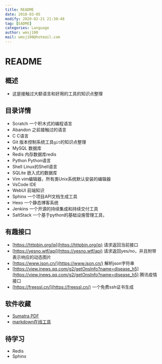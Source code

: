 ```yaml
---
title: README
date: 2018-03-05
modify: 2020-02-21 21:30:48 
tag: [EADME]
categories: Language
author: wmsj100
mail: wmsj100@hotmail.com
---
```


# README

## 概述

- 这是接触过大额语言和好用的工具的知识点整理

## 目录详情

- Scratch 一个积木式的编程语言
- Abandon 之前接触过的语言
- C C语言
- Git 版本控制系统工具`git`的知识点整理
- MySQL 数据库
- Redis 内存数据库redis
- Python Python语言
- Shell Linux的Shell语言
- SQLite 嵌入式的数据库
- Vim vim编辑器，所有类Unix系统默认安装的编辑器
- VsCode IDE
- WebUI 前端知识
- Sphinx 一个项目API文档生成工具
- Hexo 一个静态博客系统
- Jenkins 一个开源的持续集成和持续交付工具
- SaltStack 一个基于python的基础设施管理工具，

## 有趣接口

- [https://httpbin.org/ip](https://httpbin.org/ip) 请求返回当前接口
- [https://yesno.wtf/api](https://yesno.wtf/api) 请求返回yes/no，并且附带表示响应的动态图片
- [https://www.json.cn/](https://www.json.cn/) 解析json字符串
- [https://view.inews.qq.com/g2/getOnsInfo?name=disease_h5](https://view.inews.qq.com/g2/getOnsInfo?name=disease_h5) 腾讯疫情接口
- [https://freessl.cn/](https://freessl.cn/) 一个免费ssh证书生成

## 软件收藏

- [Sumatra PDF](https://www.sumatrapdfreader.org/downloadafter.html)
- [markdown在线工具](https://www.zybuluo.com/mdeditor)

## 待学习

- Redis
- Sphinx
